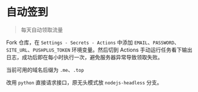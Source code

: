 # 自动签到

> 每天自动领取流量

Fork 仓库，在 `Settings - Secrets - Actions` 中添加 `EMAIL`、`PASSWORD`、`SITE_URL`、`PUSHPLUS_TOKEN` 环境变量。然后切到 Actions 手动运行任务看下输出日志，成功后即在每小时执行一次，避免服务器异常导致领取失败。

当前可用的域名后缀为 `.me`、`.top`

改用 `python` 直接请求接口，原无头模式放 `nodejs-headless` 分支。

